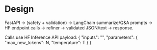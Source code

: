 # Design

FastAPI → (safety + validation) → LangChain summarize/Q&A prompts → HF endpoint calls → refiner → validated JSON/text → response.

Calls use HF Inference API payload:
{ "inputs": "<prompt>", "parameters": { "max_new_tokens": N, "temperature": T } }
